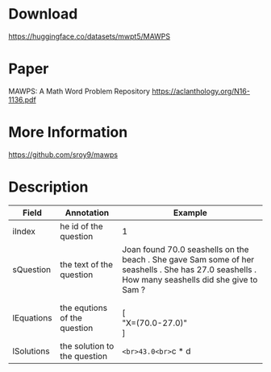 # Download
https://huggingface.co/datasets/mwpt5/MAWPS

# Paper
MAWPS: A Math Word Problem Repository
https://aclanthology.org/N16-1136.pdf

# More Information
https://github.com/sroy9/mawps

# Description
| Field      | Annotation                   | Example                                                                                                                                         |
| ---------- | ---------------------------- | ----------------------------------------------------------------------------------------------------------------------------------------------- |
| iIndex     | he id of the question        | 1                                                                                                                                               |
| sQuestion  | the text of the question     | Joan found 70.0 seashells on the beach . She gave Sam some of her seashells . She has 27.0 seashells . How many seashells did she give to Sam ? |
| lEquations | the equtions of the question | <br> [<br>      "X=(70.0-27.0)"<br>    ]<br>                                                                                                    |
| lSolutions | the solution to the question | ```<br>43.0<br>```c * d                                                                                                                         |